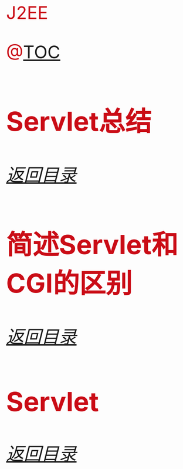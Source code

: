 <font color=#ca0c16 size=8> J2EE

<a id="_top"></a>

@[TOC](文章目录)

## Servlet总结

*<a href="#_top" rel="nofollow" target="_self">返回目录</a>*

## 简述Servlet和CGI的区别

*<a href="#_top" rel="nofollow" target="_self">返回目录</a>*

## Servlet

*<a href="#_top" rel="nofollow" target="_self">返回目录</a>*

